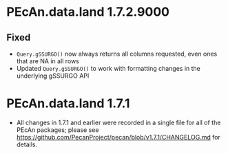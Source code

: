 # PEcAn.data.land 1.7.2.9000

## Fixed

* `Query.gSSURGO()` now always returns all columns requested, even ones that are NA in all rows
* Updated `Query.gSSURGO()` to work with formatting changes in the underlying gSSURGO API

# PEcAn.data.land 1.7.1

* All changes in 1.7.1 and earlier were recorded in a single file for all of the PEcAn packages; please see 
https://github.com/PecanProject/pecan/blob/v1.7.1/CHANGELOG.md for details.
